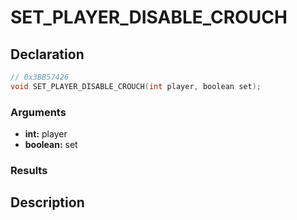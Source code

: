 # SET_PLAYER_DISABLE_CROUCH

## Declaration
```cpp
// 0x3BB57426
void SET_PLAYER_DISABLE_CROUCH(int player, boolean set);
```

### Arguments
- **int:** player
- **boolean:** set

### Results

## Description
